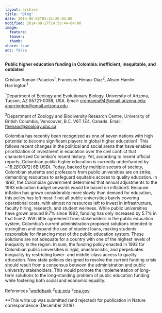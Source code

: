 ```yaml
---
layout: archive
title: "Blog"
date: 2014-06-02T09:44:20-04:00
modified: 2014-08-27T14:56:44-04:00
image:
  feature:
  teaser:
  thumb:
share: true
ads: false
---
```



**Public higher education funding in Colombia: inefficient, inequitable, and outdated**

Cristian Román-Palacios<sup>1</sup>, Francisco Henao-Diaz<sup>2</sup>, Alison Hamlin Harrington<sup>1</sup>

<sup>1</sup>Department of Ecology and Evolutionary Biology, University of Arizona, Tucson, AZ 85721-0088, USA. Email: cromanpa94@email.arizona.edu; aharrington@email.arizona.edu

<sup>2</sup>Department of Zoology and Biodiversity Research Centre, University of British Columbia, Vancouver, B.C. V6T 1Z4, Canada. Email: fhenaod@zoology.ubc.ca 

Colombia has recently been recognized as one of seven nations with high potential to become significant players in global higher education1. This follows recent changes in the political and social arena that have enabled prioritization of investment in education over the civil conflict that characterized Colombia's recent history. Yet, according to recent official reports, Colombian public higher education is currently underfunded by ~$18.2B COP2 (~$6B USD). Today, backed by multiple sectors of society, Colombian students and professors from public universities are on strike, demanding resources to safeguard equitable access to quality education.
In 1992, the Colombian government determined that annual adjustments to the 1993 education budget onwards would be based on inflation3. Because inflation has grown considerably more slowly than demand for education, this policy has left most if not all public universities barely covering operational costs, with almost no resources left to invest in infrastructure, faculty hiring, research, and student wellness. While public universities have grown around 9.7% since 1992, funding has only increased by 5.7% in that time2. 
With little agreement from stakeholders in the public education system, Colombia’s current administration proposed solutions intended to strengthen and expand the use of student loans, making students responsible for financing most of the public education system. These solutions are not adequate for a country with one of the highest levels of inequality in the region.
In sum, the funding policy enacted in 1992 for Colombian public universities is rigid, anachronistic, and perpetuates inequality by restricting lower- and middle-class access to quality education. New state policies designed to resolve the current funding crisis should result from a consensus between the administration and public university stakeholders. This would promote the implementation of long-term solutions to the long-standing problem of public education funding while fostering both social and economic equality.

References
<sup>1</sup>[worldbank](https://openknowledge.worldbank.org/bitstream/handle/10986/26489/9781464810145.pdf)
<sup>2</sup>[utp.edu](https://www.utp.edu.co/cms-utp/data/bin/UTP/web/uploads/media/comunicaciones/documentos/Informe-presidencia-SUE.pdf)
<sup>3</sup>[cna.gov](https://www.cna.gov.co/1741/articles-186370_ley_3092.pdf)


**This write up was submitted (and rejected) for publication in Nature correspondence (December 2018)



